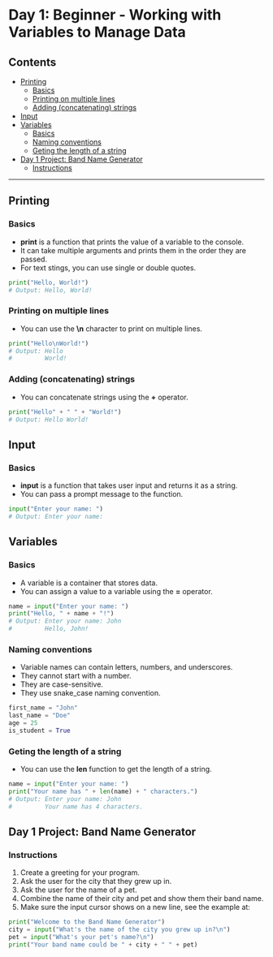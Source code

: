 # Day 1: Beginner - Working with Variables to Manage Data

## Contents

- [Printing](#printing)
  - [Basics](#basics)
  - [Printing on multiple lines](#printing-on-multiple-lines)
  - [Adding (concatenating) strings](#adding-concatenating-strings)
- [Input](#input)
- [Variables](#variables)
  - [Basics](#basics)
  - [Naming conventions](#naming-conventions)
  - [Geting the length of a string](#geting-the-length-of-a-string)
- [Day 1 Project: Band Name Generator](#day-1-project-band-name-generator)
  - [Instructions](#instructions)

---

## Printing

### Basics

- **print** is a function that prints the value of a variable to the console.
- It can take multiple arguments and prints them in the order they are passed.
- For text stings, you can use single or double quotes.

```python
print("Hello, World!")
# Output: Hello, World!
```

### Printing on multiple lines

- You can use the **\n** character to print on multiple lines.

```python
print("Hello\nWorld!")
# Output: Hello
#         World!
```

### Adding (concatenating) strings

- You can concatenate strings using the **+** operator.

```python
print("Hello" + " " + "World!")
# Output: Hello World!
```
## Input

### Basics

- **input** is a function that takes user input and returns it as a string.
- You can pass a prompt message to the function.

```python
input("Enter your name: ")
# Output: Enter your name:
```

## Variables

### Basics

- A variable is a container that stores data.
- You can assign a value to a variable using the **=** operator.

```python
name = input("Enter your name: ")
print("Hello, " + name + "!")
# Output: Enter your name: John
#         Hello, John!
```

### Naming conventions

- Variable names can contain letters, numbers, and underscores.
- They cannot start with a number.
- They are case-sensitive.
- They use snake_case naming convention.

```python
first_name = "John"
last_name = "Doe"
age = 25
is_student = True
```

### Geting the length of a string

- You can use the **len** function to get the length of a string.

```python
name = input("Enter your name: ")
print("Your name has " + len(name) + " characters.")
# Output: Enter your name: John
#         Your name has 4 characters.
```

## Day 1 Project: Band Name Generator

### Instructions

1. Create a greeting for your program.
2. Ask the user for the city that they grew up in.
3. Ask the user for the name of a pet.
4. Combine the name of their city and pet and show them their band name.
5. Make sure the input cursor shows on a new line, see the example at:

```python
print("Welcome to the Band Name Generator")
city = input("What's the name of the city you grew up in?\n")
pet = input("What's your pet's name?\n")
print("Your band name could be " + city + " " + pet)
```

